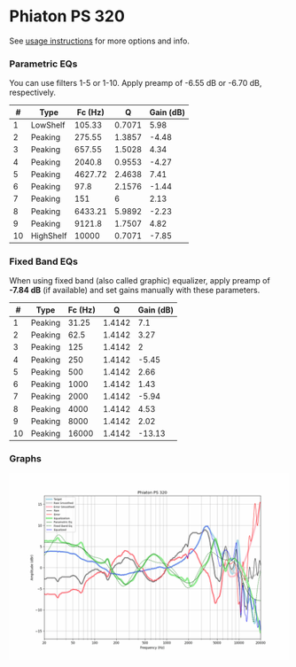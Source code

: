 # Phiaton PS 320
See [usage instructions](https://github.com/jaakkopasanen/AutoEq#usage) for more options and info.

### Parametric EQs
You can use filters 1-5 or 1-10. Apply preamp of -6.55 dB or -6.70 dB, respectively.

|   # | Type      |   Fc (Hz) |      Q |   Gain (dB) |
|-----|-----------|-----------|--------|-------------|
|   1 | LowShelf  |    105.33 | 0.7071 |        5.98 |
|   2 | Peaking   |    275.55 | 1.3857 |       -4.48 |
|   3 | Peaking   |    657.55 | 1.5028 |        4.34 |
|   4 | Peaking   |   2040.8  | 0.9553 |       -4.27 |
|   5 | Peaking   |   4627.72 | 2.4638 |        7.41 |
|   6 | Peaking   |     97.8  | 2.1576 |       -1.44 |
|   7 | Peaking   |    151    | 6      |        2.13 |
|   8 | Peaking   |   6433.21 | 5.9892 |       -2.23 |
|   9 | Peaking   |   9121.8  | 1.7507 |        4.82 |
|  10 | HighShelf |  10000    | 0.7071 |       -7.85 |

### Fixed Band EQs
When using fixed band (also called graphic) equalizer, apply preamp of **-7.84 dB** (if available) and set gains manually with these parameters.

|   # | Type    |   Fc (Hz) |      Q |   Gain (dB) |
|-----|---------|-----------|--------|-------------|
|   1 | Peaking |     31.25 | 1.4142 |        7.1  |
|   2 | Peaking |     62.5  | 1.4142 |        3.27 |
|   3 | Peaking |    125    | 1.4142 |        2    |
|   4 | Peaking |    250    | 1.4142 |       -5.45 |
|   5 | Peaking |    500    | 1.4142 |        2.66 |
|   6 | Peaking |   1000    | 1.4142 |        1.43 |
|   7 | Peaking |   2000    | 1.4142 |       -5.94 |
|   8 | Peaking |   4000    | 1.4142 |        4.53 |
|   9 | Peaking |   8000    | 1.4142 |        2.02 |
|  10 | Peaking |  16000    | 1.4142 |      -13.13 |

### Graphs
![](./Phiaton%20PS%20320.png)
